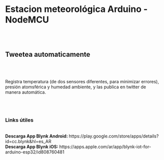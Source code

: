 <h1>Estacion meteorológica Arduino - NodeMCU</h1>
<br>
<br>
<h2>Tweetea automaticamente</h2>
<br>
<br>
<p>Registra temperatura (de dos sensores diferentes, para minimizar errores), presión atomsférica y humedad ambiente, y las publica en twitter de manera automática.</p>
<br>
<br>
<h3>Links útiles</h3>
<br>
<b>Descarga App Blynk Android: </b> https://play.google.com/store/apps/details?id=cc.blynk&hl=es_AR <br>
<b>Descarga App Blynk iOS: </b> https://apps.apple.com/ar/app/blynk-iot-for-arduino-esp32/id808760481 <br>